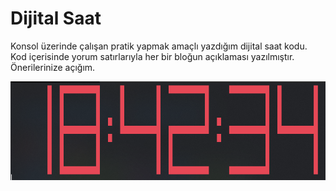 # Dijital Saat
Konsol üzerinde çalışan pratik yapmak amaçlı yazdığım dijital saat kodu. Kod içerisinde yorum satırlarıyla her bir bloğun açıklaması yazılmıştır. Önerilerinize açığım.

![image_alt](https://github.com/serkansarp/Dijital-Saat/blob/6515c9a41a2ce5ab7b0007d3239cfad18d2778f7/dijital-saat.png)

